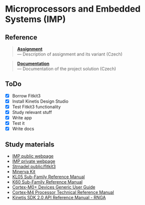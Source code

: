 <!-- Author: Vladimir Dusek -->
<!-- Date: 10/12/2018 -->

# Microprocessors and Embedded Systems (IMP)

## Reference

> [**Assignment**](assignment/assignment.pdf)<br>
> — Description of assignment and its variant (Czech)

> [**Documentation**](doc/doc.pdf)<br>
> — Documentation of the project solution (Czech)

## ToDo

- [x] Borrow Fitkit3
- [x] Install Kinetis Design Studio
- [x] Test Fitkit3 functionality
- [x] Study relevant stuff
- [x] Write app
- [x] Test it
- [x] Write docs

## Study materials

- [IMP public webpage](https://www.fit.vutbr.cz/study/courses/index.php.cs?id=12759)
- [IMP private webpage](https://www.fit.vutbr.cz/study/courses/IMP/private/.cs)
- [Strnadel public/fitkit3](http://www.fit.vutbr.cz/~strnadel/public/fitkit3/)
- [Minerva Kit](https://minerva.php5.cz/)
- [KL05 Sub-Family Reference Manual](https://www.nxp.com/docs/en/reference-manual/KL05P48M48SF1RM.pdf)
- [K60 Sub-Family Reference Manual](https://www.nxp.com/docs/en/reference-manual/K60P144M100SF2V2RM.pdf)
- [Cortex-M0+ Devices Generic User Guide](http://infocenter.arm.com/help/index.jsp?topic=/com.arm.doc.dui0662b/index.html)
- [Cortex‑M4 Processor Technical Reference Manual](http://infocenter.arm.com/help/index.jsp?topic=%2Fcom.arm.doc.100166_0001_00_en%2Findex.html)
- [Kinetis SDK 2.0 API Reference Manual - RNGA](http://mcuxpresso.nxp.com/apidoc/group__rnga__driver.html?fbclid=IwAR0vs9kJd0d-OoR-l3vOi_7E1LHVSweXX6lt_oEmhduEovWMl-mTvwVkQHU)
